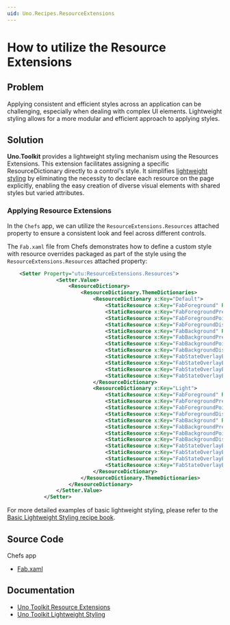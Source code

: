 ```yaml
---
uid: Uno.Recipes.ResourceExtensions
---
```


# How to utilize the Resource Extensions

## Problem

Applying consistent and efficient styles across an application can be challenging, especially when dealing with complex UI elements. Lightweight styling allows for a more modular and efficient approach to applying styles.

## Solution

**Uno.Toolkit** provides a lightweight styling mechanism using the Resources Extensions. This extension facilitates assigning a specific ResourceDictionary directly to a control's style. It simplifies [lightweight styling](xref:Uno.Toolkit.LightweightStyling) by eliminating the necessity to declare each resource on the page explicitly, enabling the easy creation of diverse visual elements with shared styles but varied attributes.


### Applying Resource Extensions

In the `Chefs` app, we can utilize the `ResourceExtensions.Resources` attached property to ensure a consistent look and feel across different controls.

The `Fab.xaml` file from Chefs demonstrates how to define a custom style with resource overrides packaged as part of the style using the `ResourceExtensions.Resources` attached property:

```xml
    <Setter Property="utu:ResourceExtensions.Resources">
                <Setter.Value>
                    <ResourceDictionary>
                        <ResourceDictionary.ThemeDictionaries>
                            <ResourceDictionary x:Key="Default">
                                <StaticResource x:Key="FabForeground" ResourceKey="OnPrimaryBrush" />
                                <StaticResource x:Key="FabForegroundPressed" ResourceKey="OnPrimaryBrush" />
                                <StaticResource x:Key="FabForegroundPointerOver" ResourceKey="OnPrimaryBrush" />
                                <StaticResource x:Key="FabForegroundDisabled" ResourceKey="OnSurfaceDisabledBrush" />
                                <StaticResource x:Key="FabBackground" ResourceKey="PrimaryBrush" />
                                <StaticResource x:Key="FabBackgroundPressed" ResourceKey="PrimaryBrush" />
                                <StaticResource x:Key="FabBackgroundPointerOver" ResourceKey="PrimaryBrush" />
                                <StaticResource x:Key="FabBackgroundDisabled" ResourceKey="SystemControlTransparentBrush" />
                                <StaticResource x:Key="FabStateOverlayBackground" ResourceKey="SystemControlTransparentBrush" />
                                <StaticResource x:Key="FabStateOverlayBackgroundPointerOver" ResourceKey="OnPrimaryHoverBrush" />
                                <StaticResource x:Key="FabStateOverlayBackgroundFocused" ResourceKey="OnPrimaryFocusedBrush" />
                                <StaticResource x:Key="FabStateOverlayBackgroundPressed" ResourceKey="OnPrimaryPressedBrush" />
                            </ResourceDictionary>
                            <ResourceDictionary x:Key="Light">
                                <StaticResource x:Key="FabForeground" ResourceKey="OnPrimaryBrush" />
                                <StaticResource x:Key="FabForegroundPressed" ResourceKey="OnPrimaryBrush" />
                                <StaticResource x:Key="FabForegroundPointerOver" ResourceKey="OnPrimaryBrush" />
                                <StaticResource x:Key="FabForegroundDisabled" ResourceKey="OnSurfaceDisabledBrush" />
                                <StaticResource x:Key="FabBackground" ResourceKey="PrimaryBrush" />
                                <StaticResource x:Key="FabBackgroundPressed" ResourceKey="PrimaryBrush" />
                                <StaticResource x:Key="FabBackgroundPointerOver" ResourceKey="PrimaryBrush" />
                                <StaticResource x:Key="FabBackgroundDisabled" ResourceKey="SystemControlTransparentBrush" />
                                <StaticResource x:Key="FabStateOverlayBackground" ResourceKey="SystemControlTransparentBrush" />
                                <StaticResource x:Key="FabStateOverlayBackgroundPointerOver" ResourceKey="OnPrimaryHoverBrush" />
                                <StaticResource x:Key="FabStateOverlayBackgroundFocused" ResourceKey="OnPrimaryFocusedBrush" />
                                <StaticResource x:Key="FabStateOverlayBackgroundPressed" ResourceKey="OnPrimaryPressedBrush" />
                            </ResourceDictionary>
                        </ResourceDictionary.ThemeDictionaries>
                    </ResourceDictionary>
                </Setter.Value>
            </Setter>
```

For more detailed examples of basic lightweight styling, please refer to the [Basic Lightweight Styling recipe book](xref:Uno.Recipes.BasicLightweightStyling).

## Source Code

Chefs app

- [Fab.xaml](https://github.com/unoplatform/uno.chefs/blob/6edfea34e5adc1245f0d0ae1c71c1b0193d15b06/src/Chefs/Styles/Fab.xaml#L11-L46)

## Documentation

- [Uno Toolkit Resource Extensions](xref:Uno.Toolkit.Helpers.ResourceExtensions)
- [Uno Toolkit Lightweight Styling](xref:Uno.Toolkit.LightweightStyling)